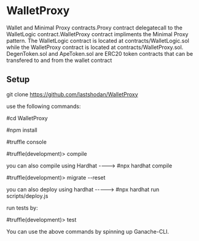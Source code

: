 # WalletProxy
Wallet and Minimal Proxy contracts.Proxy contract delegatecall to the WalletLogic contract.WalletProxy contract impliments the Minimal Proxy pattern.
The WalletLogic contract is located at contracts/WalletLogic.sol while the WalletProxy contract is located at contracts/WalletProxy.sol.
DegenToken.sol and ApeToken.sol are ERC20 token contracts that can be transfered to and from the wallet contract

Setup
----

git clone https://github.com/lastshodan/WalletProxy

use the following commands:

#cd WalletProxy

#npm install

#truffle console

#truffle(development)> compile 

you can also compile using Hardhat ----> #npx hardhat compile 

#truffle(development)> migrate --reset

you can also deploy using hardhat -----> #npx hardhat run scripts/deploy.js

run tests by:

#truffle(development)> test

You can use the above commands by spinning up Ganache-CLI.
